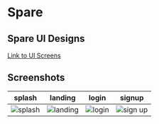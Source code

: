 # Spare

## Spare UI Designs
[Link to UI Screens](https://www.figma.com/file/DJnP74ZAMha4lLbbdmrbd1/Spare-UI-(Community)?node-id=123-1452&t=yMT1ZHW0iAluzHFv-0)

## Screenshots

| splash   | landing  | login   |signup |
|----------|----------|---------|-------
|![splash](https://user-images.githubusercontent.com/43262139/236741506-11ce228d-c0c4-4e53-8b57-ecb0467f890f.png)|![landing](https://user-images.githubusercontent.com/43262139/236741590-858728bd-da56-4344-9e4a-31f3776c4f6e.png)|![login](https://user-images.githubusercontent.com/43262139/236742395-4a72be7c-bf28-4a47-8774-1e79e617dde0.png)|![sign up](https://user-images.githubusercontent.com/43262139/236742773-28ce3579-f93d-4946-b7de-7254e89c45c1.png)



